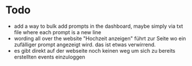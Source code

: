 # Todo
- add a way to bulk add prompts in the dashboard, maybe simply via txt file where each prompt is a new line
- wording all over the website "Hochzeit anzeigen" führt zur Seite wo ein zufälliger prompt angezeigt wird. das ist etwas verwirrend.
- es gibt direkt auf der webseite noch keinen weg um sich zu bereits erstellten events einzuloggen

